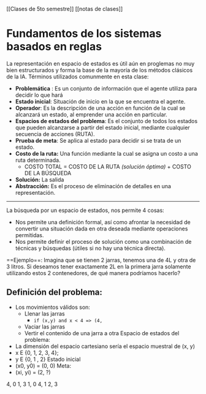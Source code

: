 [[Clases de 5to semestre]] [[notas  de clases]]
# Fundamentos de los sistemas basados en reglas
La representación en espacio de estados es útil aún en proglemas no muy bien estructurados y forma la base de la mayoría de los métodos clásicos de la IA. Términos utilizados comunmente en esta clase:

- **Problemática** : Es un conjunto de información que el agente utiliza para decidir lo que hará
- **Estado inicial**: Situación de inicio en la que se encuentra el agente.
- **Operador**: Es la descripción de una acción en función de la cual se alcanzará un estado, al emprender una acción en particular.
- **Espacios de estados del problema**: Es el conjunto de todos los estados que pueden alcanzarse a partir del estado inicial, mediante cualquier secuencia de acciones (RUTA).
- **Prueba de meta**: Se aplica al estado para decidir si se trata de un estado.
- **Costo de la ruta:** Una función mediante la cual se asigna un costo a una ruta determinada.
	- COSTO TOTAL = COSTO DE LA RUTA *(solución óptima)* + COSTO DE LA BÚSQUEDA
- **Solución:** La salida 
- **Abstracción:** Es el proceso  de eliminación de detalles en una representación.
---
La búsqueda por un espacio de estados, nos permite 4 cosas:
- Nos permite una definición formal, así como afrontar la necesidad de convertir una situación dada en otra deseada mediante operaciones permitidas. 
- Nos permite definir el proceso de solución como una combinación de técnicas y búsquedas (útiles si no hay una técnica directa).

==Ejemplo==:
Imagina que se tienen 2 jarras, tenemos una de 4L y otra de 3 litros. Si deseamos tener exactamente 2L en la primera jarra solamente utilizando estos 2 contenedores, de qué manera podríamos hacerlo?
## Definición del problema:
- Los movimientos válidos son:
	- Llenar las jarras
		- `if (x,y) and x < 4 => (4,`
	- Vaciar las jarras
	- Vertir el contenido de una jarra a otra
Espacio de estados del problema:
- La dimensión del espacio cartesiano sería el espacio muestral de (x, y)
- x E {0, 1, 2, 3, 4};
- y E {0, 1 , 2}
Estado inicial
- (x0, y0) = (0, 0)
Meta:
- (xi, yi) = (2, ?)

4, 0
1, 3
1, 0
4, 1
2, 3